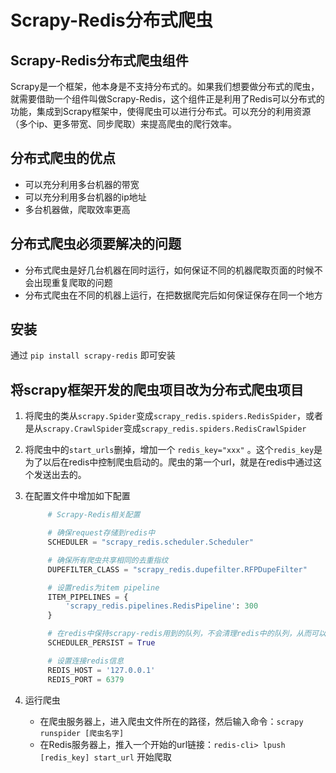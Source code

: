 # Scrapy-Redis分布式爬虫

## Scrapy-Redis分布式爬虫组件

Scrapy是一个框架，他本身是不支持分布式的。如果我们想要做分布式的爬虫，就需要借助一个组件叫做Scrapy-Redis，这个组件正是利用了Redis可以分布式的功能，集成到Scrapy框架中，使得爬虫可以进行分布式。可以充分的利用资源（多个ip、更多带宽、同步爬取）来提高爬虫的爬行效率。

## 分布式爬虫的优点

* 可以充分利用多台机器的带宽
* 可以充分利用多台机器的ip地址
* 多台机器做，爬取效率更高

## 分布式爬虫必须要解决的问题

* 分布式爬虫是好几台机器在同时运行，如何保证不同的机器爬取页面的时候不会出现重复爬取的问题
* 分布式爬虫在不同的机器上运行，在把数据爬完后如何保证保存在同一个地方

## 安装

通过 `pip install scrapy-redis` 即可安装

## 将scrapy框架开发的爬虫项目改为分布式爬虫项目

1. 将爬虫的类从`scrapy.Spider`变成`scrapy_redis.spiders.RedisSpider`，或者是从`scrapy.CrawlSpider`变成`scrapy_redis.spiders.RedisCrawlSpider`
2. 将爬虫中的`start_urls`删掉，增加一个 `redis_key="xxx"` 。这个`redis_key`是为了以后在redis中控制爬虫启动的。爬虫的第一个url，就是在redis中通过这个发送出去的。
3. 在配置文件中增加如下配置

   ```python
        # Scrapy-Redis相关配置

        # 确保request存储到redis中
        SCHEDULER = "scrapy_redis.scheduler.Scheduler"

        # 确保所有爬虫共享相同的去重指纹
        DUPEFILTER_CLASS = "scrapy_redis.dupefilter.RFPDupeFilter"

        # 设置redis为item pipeline
        ITEM_PIPELINES = {
            'scrapy_redis.pipelines.RedisPipeline': 300
        }

        # 在redis中保持scrapy-redis用到的队列，不会清理redis中的队列，从而可以实现暂停和恢复的功能
        SCHEDULER_PERSIST = True

        # 设置连接redis信息
        REDIS_HOST = '127.0.0.1'
        REDIS_PORT = 6379
   ```

4. 运行爬虫
   * 在爬虫服务器上，进入爬虫文件所在的路径，然后输入命令：`scrapy runspider [爬虫名字]`
   * 在Redis服务器上，推入一个开始的url链接：`redis-cli> lpush [redis_key] start_url` 开始爬取
